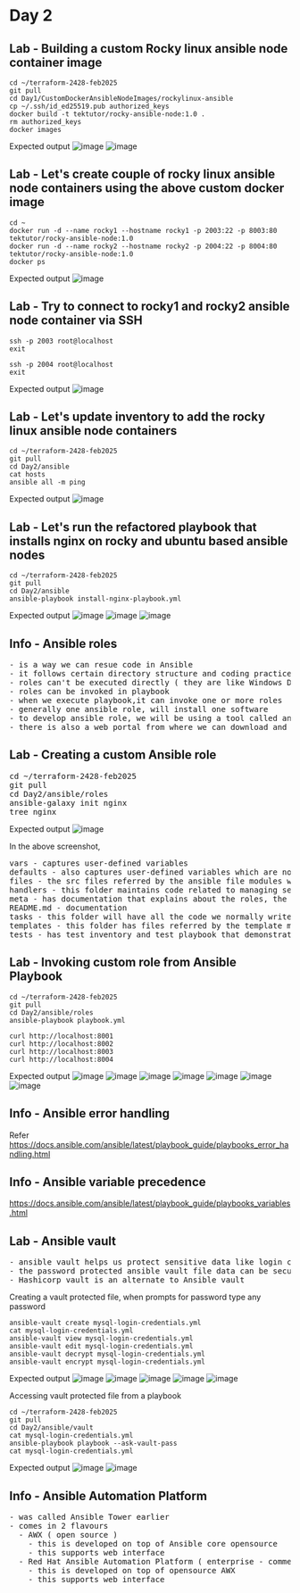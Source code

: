 # Day 2

## Lab - Building a custom Rocky linux ansible node container image
```
cd ~/terraform-2428-feb2025
git pull
cd Day1/CustomDockerAnsibleNodeImages/rockylinux-ansible
cp ~/.ssh/id_ed25519.pub authorized_keys
docker build -t tektutor/rocky-ansible-node:1.0 .
rm authorized_keys
docker images
```

Expected output
![image](https://github.com/user-attachments/assets/d49df2b4-f2bb-4d96-bae4-02fdbdcc9934)
![image](https://github.com/user-attachments/assets/86fa4f59-2ae3-4704-97b9-e95ad59397a4)


## Lab - Let's create couple of rocky linux ansible node containers using the above custom docker image
```
cd ~
docker run -d --name rocky1 --hostname rocky1 -p 2003:22 -p 8003:80 tektutor/rocky-ansible-node:1.0
docker run -d --name rocky2 --hostname rocky2 -p 2004:22 -p 8004:80 tektutor/rocky-ansible-node:1.0
docker ps
```

Expected output
![image](https://github.com/user-attachments/assets/0a769789-5ff5-4f4d-94b5-3e2d5e078c0b)

## Lab - Try to connect to rocky1 and rocky2 ansible node container via SSH
```
ssh -p 2003 root@localhost
exit

ssh -p 2004 root@localhost
exit
```

Expected output
![image](https://github.com/user-attachments/assets/162b811a-aab4-4696-8e0c-85645de10f6d)

## Lab - Let's update inventory to add the rocky linux ansible node containers
```
cd ~/terraform-2428-feb2025
git pull
cd Day2/ansible
cat hosts
ansible all -m ping
```

Expected output
![image](https://github.com/user-attachments/assets/c4c8270a-fc33-4970-9a2f-90f3738e9440)


## Lab - Let's run the refactored playbook that installs nginx on rocky and ubuntu based ansible nodes
```
cd ~/terraform-2428-feb2025
git pull
cd Day2/ansible
ansible-playbook install-nginx-playbook.yml
```

Expected output
![image](https://github.com/user-attachments/assets/b2fa4278-fac6-4317-899f-08e395f3998b)
![image](https://github.com/user-attachments/assets/9e30a343-72a9-44a9-b1b2-7c103e8b6520)
![image](https://github.com/user-attachments/assets/38e748af-754f-415f-9b04-69352d755373)

## Info - Ansible roles
<pre>
- is a way we can resue code in Ansible
- it follows certain directory structure and coding practices
- roles can't be executed directly ( they are like Windows DLL )
- roles can be invoked in playbook
- when we execute playbook,it can invoke one or more roles
- generally one ansible role, will install one software
- to develop ansible role, we will be using a tool called ansible-galaxy
- there is also a web portal from where we can download and use opensource roles written by community
</pre>

## Lab - Creating a custom Ansible role
<pre>
cd ~/terraform-2428-feb2025
git pull
cd Day2/ansible/roles
ansible-galaxy init nginx
tree nginx
</pre>

Expected output
![image](https://github.com/user-attachments/assets/476a7b87-f76b-46d9-8684-7317c0edb87f)

In the above screenshot,
<pre>
vars - captures user-defined variables
defaults - also captures user-defined variables which are normally read-only variables
files - the src files referred by the ansible file modules will be maintained here
handlers - this folder maintains code related to managing services, these tasks will be invoked based on some notifications
meta - has documentation that explains about the roles, the platforms(OS) supported by the roles, author, license under which the role is published
README.md - documentation
tasks - this folder will have all the code we normally write in an ansible playbook
templates - this folder has files referred by the template module
tests - has test inventory and test playbook that demonstrates on how one can invoke custom ansible role
</pre>

## Lab - Invoking custom role from Ansible Playbook
```
cd ~/terraform-2428-feb2025
git pull
cd Day2/ansible/roles
ansible-playbook playbook.yml

curl http://localhost:8001
curl http://localhost:8002
curl http://localhost:8003
curl http://localhost:8004
```

Expected output
![image](https://github.com/user-attachments/assets/c2c07f1c-b7a7-44b0-b540-1696b0398352)
![image](https://github.com/user-attachments/assets/1f3518f5-0ff0-412c-907a-46932949cc0a)
![image](https://github.com/user-attachments/assets/bf06652b-6845-45c3-809e-69538203afbc)
![image](https://github.com/user-attachments/assets/a3ffc956-04b7-47d0-bfbd-8b1ebb42d2c2)
![image](https://github.com/user-attachments/assets/6187c9de-584e-4e1d-bea8-5aba08e3b089)
![image](https://github.com/user-attachments/assets/306f8ed5-f5ac-4f98-8b54-d448d26b283f)
![image](https://github.com/user-attachments/assets/5d0fb005-8dba-48d4-ad10-592579ef46c4)

## Info - Ansible error handling
Refer https://docs.ansible.com/ansible/latest/playbook_guide/playbooks_error_handling.html

## Info - Ansible variable precedence
https://docs.ansible.com/ansible/latest/playbook_guide/playbooks_variables.html

## Lab - Ansible vault
<pre>
- ansible vault helps us protect sensitive data like login credentials, public/private keys, etc by encrypting with a password
- the password protected ansible vault file data can be securely accessed from playbooks
- Hashicorp vault is an alternate to Ansible vault
</pre>

Creating a vault protected file, when prompts for password type any password
```
ansible-vault create mysql-login-credentials.yml
cat mysql-login-credentials.yml
ansible-vault view mysql-login-credentials.yml
ansible-vault edit mysql-login-credentials.yml
ansible-vault decrypt mysql-login-credentials.yml
ansible-vault encrypt mysql-login-credentials.yml
```

Expected output
![image](https://github.com/user-attachments/assets/a0b70c3a-84c3-440d-9063-e7e7be5ea49d)
![image](https://github.com/user-attachments/assets/7692a7b5-f676-4c40-b3c0-ce6724723b5a)
![image](https://github.com/user-attachments/assets/555b6949-3eba-457c-8840-4baa92d425c7)
![image](https://github.com/user-attachments/assets/52a62bca-d116-484a-b303-d123dff9ce9e)
![image](https://github.com/user-attachments/assets/2ceb1285-7e65-4032-be0d-9b2976f2b720)


Accessing vault protected file from a playbook
```
cd ~/terraform-2428-feb2025
git pull
cd Day2/ansible/vault
cat mysql-login-credentials.yml
ansible-playbook playbook --ask-vault-pass
cat mysql-login-credentials.yml
```

Expected output
![image](https://github.com/user-attachments/assets/5655bd9d-f50a-4825-ae4b-b9093c083305)
![image](https://github.com/user-attachments/assets/56190462-a523-43b7-b114-aae0606d68c6)

## Info - Ansible Automation Platform
<pre>
- was called Ansible Tower earlier
- comes in 2 flavours
  - AWX ( open source )
    - this is developed on top of Ansible core opensource
    - this supports web interface
  - Red Hat Ansible Automation Platform ( enterprise - commercial product )
    - this is developed on top of opensource AWX
    - this supports web interface
</pre>
